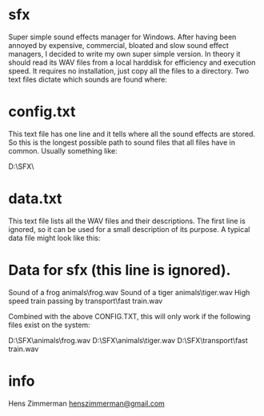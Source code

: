 sfx
===

Super simple sound effects manager for Windows. After having been annoyed by expensive, commercial, bloated and slow sound effect managers, I decided to write my own super simple version. In theory it should read its WAV files from a local harddisk for efficiency and execution speed. It requires no installation, just copy all the files to a directory. Two text files dictate which sounds are found where:

config.txt
==========

This text file has one line and it tells where all the sound effects are stored. So this is the longest possible path to sound files that all files have in common. Usually something like:

D:\SFX\

data.txt
========

This text file lists all the WAV files and their descriptions. The first line is ignored, so it can be used for a small description of its purpose. A typical data file might look like this:

# Data for sfx (this line is ignored).
Sound of a frog
animals\frog.wav
Sound of a tiger
animals\tiger.wav
High speed train passing by
transport\fast train.wav

Combined with the above CONFIG.TXT, this will only work if the following files exist on the system:

D:\SFX\animals\frog.wav
D:\SFX\animals\tiger.wav
D:\SFX\transport\fast train.wav

info
====

Hens Zimmerman
henszimmerman@gmail.com

